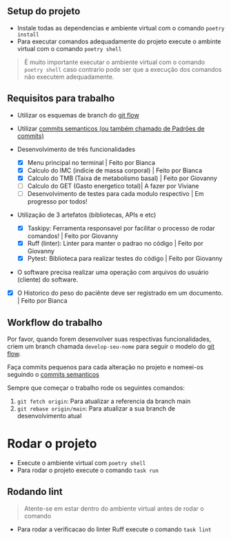 ## Setup do projeto

- Instale todas as dependencias e ambiente virtual com o comando `poetry install`
- Para executar comandos adequadamente do projeto execute o ambinte virtual com o comando `poetry shell`

> É muito importante executar o ambiente virtual com o comando `poetry shell`
> caso contrario pode ser que a execução dos comandos não executem adequadamente.


## Requisitos para trabalho

- Utilizar os esquemas de branch do [git flow](https://www.alura.com.br/artigos/git-flow-o-que-e-como-quando-utilizar)
- Utilizar [commits semanticos (ou também chamado de Padrões de commits)](https://github.com/iuricode/padroes-de-commits)

- Desenvolvimento de três funcionalidades
  - [x] Menu principal no terminal | Feito por Bianca
  - [x] Calculo do IMC (indicie de massa corporal) | Feito por Bianca
  - [x] Calculo do TMB (Taixa de metabolismo basal) | Feito por Giovanny
  - [ ] Calculo do GET (Gasto energetico total)| A fazer por Viviane
  - [ ] Desenvolvimento de testes para cada modulo respectivo | Em progresso por todos!

- Utilização de 3 artefatos (bibliotecas, APIs e etc)
  - [x] Taskipy: Ferramenta responsavel por facilitar o processo de rodar comandos! | Feito por Giovanny
  - [x] Ruff (linter): Linter para manter o padrao no código | Feito por Giovanny
  - [x] Pytest: Biblioteca para realizar testes do código | Feito por Giovanny

- O software precisa realizar uma operação com arquivos do usuário (cliente) do software.
- [x] O Historico do peso do paciênte deve ser registrado em um documento. | Feito por Bianca

## Workflow do trabalho

Por favor, quando forem desenvolver suas respectivas funcionalidades, criem um branch
chamada `develop-seu-nome` para seguir o modelo do [git flow](https://www.alura.com.br/artigos/git-flow-o-que-e-como-quando-utilizar).

Faça commits pequenos para cada alteração no projeto e nomeei-os seguindo o [commits semanticos](https://github.com/iuricode/padroes-de-commits)

Sempre que começar o trabalho rode os seguintes comandos:
1. `git fetch origin`: Para atualizar a referencia da branch main
2. `git rebase origin/main`: Para atualizar a sua branch de desenvolvimento atual

# Rodar o projeto

- Execute o ambiente virtual com `poetry shell`
- Para rodar o projeto execute o comando `task run`

## Rodando lint
> Atente-se em estar dentro do ambiente virtual antes de rodar o comando
- Para rodar a verificacao do linter Ruff execute o comando `task lint`
